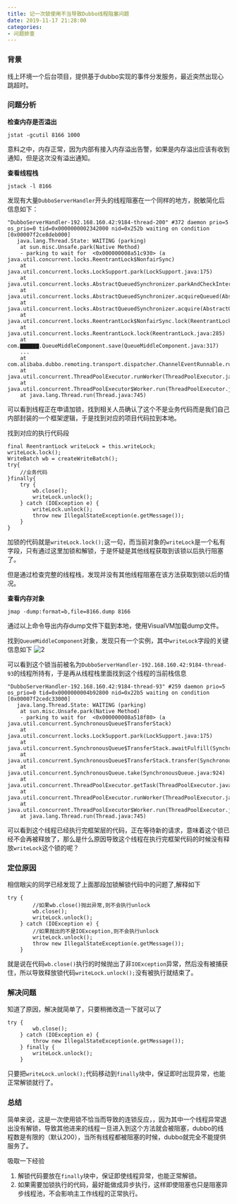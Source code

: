```yaml
---
title: 记一次锁使用不当导致Dubbo线程阻塞问题
date: 2019-11-17 21:28:00
categories:
- 问题排查
---
```


### 背景

线上环境一个后台项目，提供基于dubbo实现的事件分发服务，最近突然出现心跳超时。

### 问题分析

**检查内存是否溢出**
```
jstat -gcutil 8166 1000
```
意料之中，内存正常，因为内部有接入内存溢出告警，如果是内存溢出应该有收到通知，但是这次没有溢出通知。

**查看线程栈**
```
jstack -l 8166
```

发现有大量`DubboServerHandler`开头的线程阻塞在一个同样的地方，脱敏简化后信息如下：
```
"DubboServerHandler-192.168.160.42:9184-thread-200" #372 daemon prio=5 os_prio=0 tid=0x0000000002342000 nid=0x252b waiting on condition [0x00007f2ce8deb000]
   java.lang.Thread.State: WAITING (parking)
	at sun.misc.Unsafe.park(Native Method)
	- parking to wait for  <0x000000008a51c930> (a java.util.concurrent.locks.ReentrantLock$NonfairSync)
	at java.util.concurrent.locks.LockSupport.park(LockSupport.java:175)
	at java.util.concurrent.locks.AbstractQueuedSynchronizer.parkAndCheckInterrupt(AbstractQueuedSynchronizer.java:836)
	at java.util.concurrent.locks.AbstractQueuedSynchronizer.acquireQueued(AbstractQueuedSynchronizer.java:870)
	at java.util.concurrent.locks.AbstractQueuedSynchronizer.acquire(AbstractQueuedSynchronizer.java:1199)
	at java.util.concurrent.locks.ReentrantLock$NonfairSync.lock(ReentrantLock.java:209)
	at java.util.concurrent.locks.ReentrantLock.lock(ReentrantLock.java:285)
    at com.▇▇▇▇▇▇.QueueMiddleComponent.save(QueueMiddleComponent.java:317)
	...
	at com.alibaba.dubbo.remoting.transport.dispatcher.ChannelEventRunnable.run(ChannelEventRunnable.java:81)
	at java.util.concurrent.ThreadPoolExecutor.runWorker(ThreadPoolExecutor.java:1142)
	at java.util.concurrent.ThreadPoolExecutor$Worker.run(ThreadPoolExecutor.java:617)
	at java.lang.Thread.run(Thread.java:745)
```
可以看到线程正在申请加锁，找到相关人员确认了这个不是业务代码而是我们自己内部封装的一个框架逻辑，于是找到对应的项目代码拉到本地。

找到对应的执行代码段
```
final ReentrantLock writeLock = this.writeLock;
writeLock.lock();
WriteBatch wb = createWriteBatch();
try{
    //业务代码
}finally{
    try {
        wb.close();
        writeLock.unlock();
    } catch (IOException e) {
        writeLock.unlock();
        throw new IllegalStateException(e.getMessage());
    }
}
```
加锁的代码就是`writeLock.lock();`这一句，而当前对象的`writeLock`是一个私有字段，只有通过这里加锁和解锁，于是怀疑是其他线程获取到该锁以后执行阻塞了。

但是通过检查完整的线程栈，发现并没有其他线程阻塞在该方法获取到锁以后的情况。

**查看内存对象**
```
jmap -dump:format=b,file=8166.dump 8166
```
通过以上命令导出内存dump文件下载到本地，使用VisualVM加载dump文件。

找到`QueueMiddleComponent`对象，发现只有一个实例，其中`writeLock`字段的关键信息如下
![2](https://imgs.doodl6.com/problem/record-once-incorrect-use-lock/1.webp)

可以看到这个锁当前被名为`DubboServerHandler-192.168.160.42:9184-thread-93`的线程所持有，于是再从线程栈里面找到这个线程的当前栈信息

```
"DubboServerHandler-192.168.160.42:9184-thread-93" #259 daemon prio=5 os_prio=0 tid=0x0000000004b92800 nid=0x22b5 waiting on condition [0x00007f2cedc33000]
   java.lang.Thread.State: WAITING (parking)
	at sun.misc.Unsafe.park(Native Method)
	- parking to wait for  <0x000000008a518f80> (a java.util.concurrent.SynchronousQueue$TransferStack)
	at java.util.concurrent.locks.LockSupport.park(LockSupport.java:175)
	at java.util.concurrent.SynchronousQueue$TransferStack.awaitFulfill(SynchronousQueue.java:458)
	at java.util.concurrent.SynchronousQueue$TransferStack.transfer(SynchronousQueue.java:362)
	at java.util.concurrent.SynchronousQueue.take(SynchronousQueue.java:924)
	at java.util.concurrent.ThreadPoolExecutor.getTask(ThreadPoolExecutor.java:1067)
	at java.util.concurrent.ThreadPoolExecutor.runWorker(ThreadPoolExecutor.java:1127)
	at java.util.concurrent.ThreadPoolExecutor$Worker.run(ThreadPoolExecutor.java:617)
	at java.lang.Thread.run(Thread.java:745)
```
可以看到这个线程已经执行完框架层的代码，正在等待新的请求，意味着这个锁已经不会再被释放了，那么是什么原因导致这个线程在执行完框架代码的时候没有释放`writeLock`这个锁的呢？

### 定位原因

相信眼尖的同学已经发现了上面那段加锁解锁代码中的问题了,解释如下

```
try {
        //如果wb.close()抛出异常,则不会执行unlock
        wb.close();
        writeLock.unlock();
    } catch (IOException e) {
        //如果抛出的不是IOException,则不会执行unlock
        writeLock.unlock();
        throw new IllegalStateException(e.getMessage());
    }
```
就是说在代码`wb.close()`执行的时候抛出了非`IOException`异常，然后没有被捕获住，所以导致释放锁代码`writeLock.unlock();`没有被执行就结束了。

### 解决问题

知道了原因，解决就简单了，只要稍微改造一下就可以了
```
try {
        wb.close();
    } catch (IOException e) {
        throw new IllegalStateException(e.getMessage());
    } finally {
        writeLock.unlock();
    }
```
只要把`writeLock.unlock();`代码移动到`finally`块中，保证即时出现异常，也能正常解锁就行了。


### 总结
简单来说，这是一次使用锁不恰当而导致的连锁反应，，因为其中一个线程异常退出没有解锁，导致其他进来的线程一旦进入到这个方法就会被阻塞，dubbo的线程数是有限的（默认200），当所有线程都被阻塞的时候，dubbo就完全不能提供服务了。

吸取一下经验

1. 解锁代码要放在`finally`块中，保证即使线程异常，也能正常解锁。
2. 如果需要加锁执行的代码，最好能做成异步执行，这样即使阻塞也只是阻塞异步线程池，不会影响主工作线程的正常执行。
